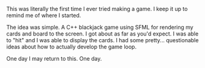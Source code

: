 This was literally the first time I ever tried making a game. I keep it up to remind me of where I started.

The idea was simple. A C++ blackjack game using SFML for rendering my cards and board to the screen. I got about as far as you'd expect. I was able to "hit" and I was able to display the cards. I had some pretty... questionable ideas about how to actually develop the game loop.

One day I may return to this. One day.
